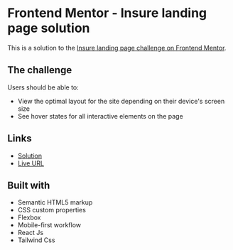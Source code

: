 # Frontend Mentor - Insure landing page solution

This is a solution to the [Insure landing page challenge on Frontend Mentor](https://www.frontendmentor.io/challenges/insure-landing-page-uTU68JV8). 

## The challenge

Users should be able to:

- View the optimal layout for the site depending on their device's screen size
- See hover states for all interactive elements on the page

## Links

- [Solution](https://www.frontendmentor.io/solutions/responsive-landing-page-with-react-and-tailwind-yydMu1EbfF)
- [Live URL](https://insure-landing-page-sara11211.netlify.app/)


## Built with

- Semantic HTML5 markup
- CSS custom properties
- Flexbox
- Mobile-first workflow
- React Js
- Tailwind Css

